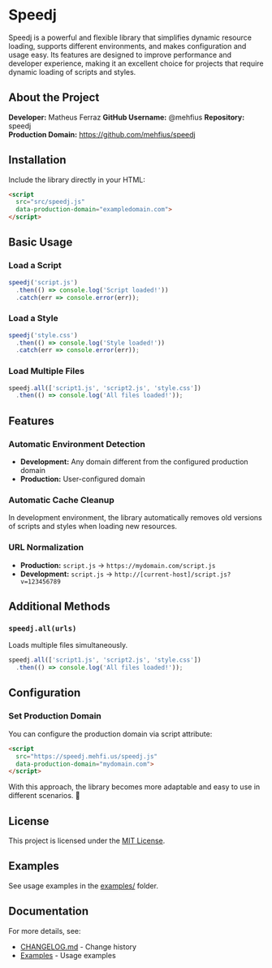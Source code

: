 # Speedj

Speedj is a powerful and flexible library that simplifies dynamic resource loading, supports different environments, and makes configuration and usage easy. Its features are designed to improve performance and developer experience, making it an excellent choice for projects that require dynamic loading of scripts and styles.

## About the Project

**Developer:** Matheus Ferraz 
**GitHub Username:** @mehfius 
**Repository:** speedj  
**Production Domain:** https://github.com/mehfius/speedj

## Installation

Include the library directly in your HTML:

```html
<script 
  src="src/speedj.js" 
  data-production-domain="exampledomain.com">
</script>
```

## Basic Usage

### Load a Script
```javascript
speedj('script.js')
  .then(() => console.log('Script loaded!'))
  .catch(err => console.error(err));
```

### Load a Style
```javascript
speedj('style.css')
  .then(() => console.log('Style loaded!'))
  .catch(err => console.error(err));
```

### Load Multiple Files
```javascript
speedj.all(['script1.js', 'script2.js', 'style.css'])
  .then(() => console.log('All files loaded!'));
```

## Features

### Automatic Environment Detection
- **Development:** Any domain different from the configured production domain
- **Production:** User-configured domain

### Automatic Cache Cleanup
In development environment, the library automatically removes old versions of scripts and styles when loading new resources.

### URL Normalization
- **Production:** `script.js` → `https://mydomain.com/script.js`
- **Development:** `script.js` → `http://[current-host]/script.js?v=123456789`

## Additional Methods

### `speedj.all(urls)`
Loads multiple files simultaneously.

```javascript
speedj.all(['script1.js', 'script2.js', 'style.css'])
  .then(() => console.log('All files loaded!'));
```

## Configuration

### Set Production Domain
You can configure the production domain via script attribute:

```html
<script 
  src="https://speedj.mehfi.us/speedj.js" 
  data-production-domain="mydomain.com">
</script>
```

With this approach, the library becomes more adaptable and easy to use in different scenarios. 🚀

## License

This project is licensed under the [MIT License](LICENSE).

## Examples

See usage examples in the [examples/](examples/) folder.

## Documentation

For more details, see:
- [CHANGELOG.md](CHANGELOG.md) - Change history
- [Examples](examples/) - Usage examples 